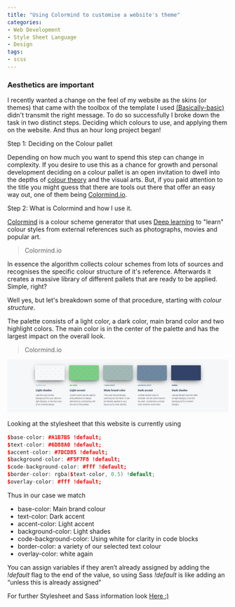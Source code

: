 ```yaml
---
title: "Using Colormind to customise a website's theme"
categories:
- Web Development
- Style Sheet Language
- Design
tags:
- scss
---
```


### Aesthetics are important

I recently wanted a change on the feel of my website as the skins (or themes) that came with the toolbox of the template I used [(Basically-basic)](https://github.com/mmistakes/jekyll-theme-basically-basic) didn't transmit the right message. To do so successfully I broke down the task in two distinct steps. Deciding which colours to use, and applying them on the website. And thus an hour long project began!

Step 1: Deciding on the Colour pallet

Depending on how much you want to spend this step can change in complexity. If you desire to use this as a chance for growth and personal development deciding on a colour pallet is an open invitation to dwell into the depths of [colour theory](https://en.wikipedia.org/wiki/Color_theory) and the visual arts. But, if you paid attention to the title you might guess that there are tools out there that offer an easy way out, one of them being [Colormind.io](http://colormind.io/).



Step 2: What is Colormind and how I use it.

[Colormind](http://colormind.io/) is a colour scheme generator that uses [Deep learning](https://en.wikipedia.org/wiki/Deep_learning) to "learn" colour styles from external references such as photographs, movies and popular art.
> Colormind.io

In essence the algorithm collects colour schemes from lots of sources and recognises the specific colour structure of it's reference. Afterwards it creates a massive library of different pallets that are ready to be applied. Simple, right?

Well yes, but let's breakdown some of that procedure, starting with _*colour structure*_.

The palette consists of a light color, a dark color, main brand color and two highlight colors. The main color is in the center of the palette and has the largest impact on the overall look.
> Colormind.io

![Screenshot from website's palette](/assets/images/DeYork_Palette.jpg "This website's palette")

Looking at the stylesheet that this website is currently using

```c++
$base-color: #A1B7B5 !default;
$text-color: #6D88A0 !default;
$accent-color: #7DCD85 !default;
$background-color: #F5F7F8 !default;
$code-background-color: #fff !default;
$border-color: rgba($text-color, 0.5) !default;
$overlay-color: #fff !default;  
```
Thus in our case we match
+  base-color: Main brand colour
+  text-color: Dark accent
+  accent-color: Light accent
+  background-color: Light shades
+  code-background-color: Using white for clarity in code blocks
+  border-color: a variety of our selected text colour
+  overlay-color: white again

You can assign variables if they aren’t already assigned by adding the *!default* flag to the end of the value, so using Sass *!default* is like adding an “unless this is already assigned”

For further Stylesheet and Sass information look [Here :)](https://sass-lang.com)
